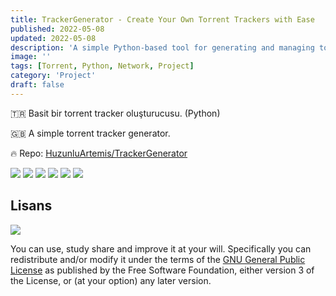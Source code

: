 ```yaml
---
title: TrackerGenerator - Create Your Own Torrent Trackers with Ease
published: 2022-05-08
updated: 2022-05-08
description: 'A simple Python-based tool for generating and managing torrent trackers'
image: ''
tags: [Torrent, Python, Network, Project]
category: 'Project'
draft: false
---
```


🇹🇷 Basit bir torrent tracker oluşturucusu. (Python)

🇬🇧 A simple torrent tracker generator.

🔥 Repo: [HuzunluArtemis/TrackerGenerator](https://gitlab.com/HuzunluArtemis/TrackerGenerator)

[![](https://img.shields.io/gitlab/license/HuzunluArtemis/TrackerGenerator?style=flat)](#)
[![](https://visitor-badge.laobi.icu/badge?page_id=huzunluartemis.TrackerGenerator)](#)
[![](https://img.shields.io/twitter/follow/huzunluartemis?&label=twitter&color=blue&style=flat&logo=twitter)](https://twitter.com/HuzunluArtemis)
[![](https://img.shields.io/badge/telegram-up-blue?style=for-the-badge&logo=telegram&logoColor=blue&style=flat)](https://t.me/HuzunluArtemis)
[![](https://img.shields.io/endpoint?style=flat&url=https%3A%2F%2Frunkit.io%2Fdamiankrawczyk%2Ftelegram-badge%2Fbranches%2Fmaster%3Furl%3Dhttps%3A%2F%2Ft.me/HuzunluArtemis)](https://t.me/HuzunluArtemis)
[![](https://img.shields.io/badge/artemis.pages-.dev-blue?style=flat&logo=devdotto&style=flat)](https://artemis.pages.dev/)

## Lisans

![](https://www.gnu.org/graphics/gplv3-127x51.png)

You can use, study share and improve it at your will. Specifically you can redistribute and/or modify it under the terms of the [GNU General Public License](https://www.gnu.org/licenses/gpl-3.0.html) as published by the Free Software Foundation, either version 3 of the License, or (at your option) any later version.